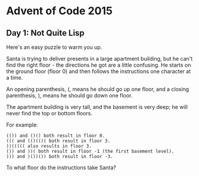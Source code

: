 # Advent of Code 2015

## Day 1: Not Quite Lisp

Here's an easy puzzle to warm you up.

Santa is trying to deliver presents in a large apartment building, but he can't
find the right floor - the directions he got are a little confusing. He starts
on the ground floor (floor 0) and then follows the instructions one character at
a time.

An opening parenthesis, (, means he should go up one floor, and a closing
parenthesis, ), means he should go down one floor.

The apartment building is very tall, and the basement is very deep; he will
never find the top or bottom floors.

For example:

    (()) and ()() both result in floor 0.
    ((( and (()(()( both result in floor 3.
    ))((((( also results in floor 3.
    ()) and ))( both result in floor -1 (the first basement level).
    ))) and )())()) both result in floor -3.

To what floor do the instructions take Santa?
